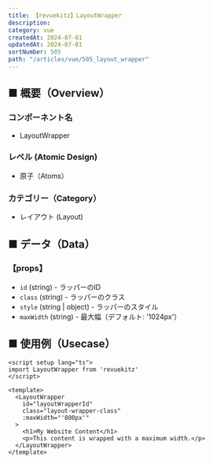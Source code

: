 ```yaml
---
title: 【revuekitz】LayoutWrapper
description:
category: vue
createdAt: 2024-07-01
updatedAt: 2024-07-01
sortNumber: 505
path: "/articles/vue/505_layout_wrapper"
---
```


<nuxt-content-wrapper>

## ■ 概要（Overview）
### コンポーネント名
- LayoutWrapper

### レベル (Atomic Design)
- 原子（Atoms）

### カテゴリー（Category）
- レイアウト (Layout)

## ■ データ（Data）

### 【props】
- `id` (string) - ラッパーのID
- `class` (string) - ラッパーのクラス
- `style` (string | object) - ラッパーのスタイル
- `maxWidth` (string) - 最大幅（デフォルト: '1024px'）

## ■ 使用例（Usecase）
```vue
<script setup lang="ts">
import LayoutWrapper from 'revuekitz'
</script>

<template>
  <LayoutWrapper
    id="layoutWrapperId"
    class="layout-wrapper-class"
    :maxWidth="'800px'"
  >
    <h1>My Website Content</h1>
    <p>This content is wrapped with a maximum width.</p>
  </LayoutWrapper>
</template>

```

</nuxt-content-wrapper>